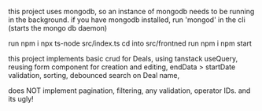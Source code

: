 this project uses mongodb, so an instance of mongodb needs to be running in the background.
if you have mongodb installed, run 'mongod' in the cli (starts the mongo db daemon)

run npm i
npx ts-node src/index.ts
cd into src/frontned
run npm i
npm start

this project implements basic crud for Deals,
using tanstack useQuery,
reusing form component for creation and editing,
endData > startDate validation,
sorting,
debounced search on Deal name,

does NOT implement pagination, filtering, any validation, operator IDs.
and its ugly!
